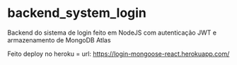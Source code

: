 # backend_system_login
Backend do sistema de login feito em NodeJS com autenticação JWT e armazenamento de MongoDB Atlas

Feito deploy no heroku = url: https://login-mongoose-react.herokuapp.com/
